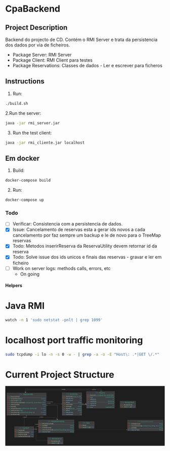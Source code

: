 # CpaBackend

## Project Description
Backend do projecto de CD. Contém o RMI Server e trata da persistencia dos dados por via de ficheiros.

- Package Server: RMI Server
- Package Client: RMI Client para testes 
- Package Reservations: Classes de dados - Ler e escrever para ficheros

## Instructions
1. Run: 
```bash
./build.sh
```
2.Run the server:
```bash
java -jar rmi_server.jar
```

3. Run the test client:
```bash
java -jar rmi_cliente.jar localhost
```

## Em docker
1. Build:
```bash
docker-compose build
```
2. Run:
```bash
docker-compose up
```

### Todo
- [ ] Verificar: Consistencia com a persistencia de dados.
- [x] Issue: Cancelamento de reservas esta a gerar ids novos a cada cancelamento por faz sempre um backup e le de novo para o TreeMap reservas
- [x] Todo: Metodos inserirReserva da ReservaUtility devem retornar id da reserva
- [x] Todo: Solve issue dos ids unicos e finais das reservas - gravar e ler em ficheiro
- [ ] Work on server logs: methods calls, errors, etc
  - On going 
  

#### Helpers
# Java RMI
```bash
watch -n 1 'sudo netstat -pnlt | grep 1099'
```

# localhost port traffic monitoring
```bash
sudo tcpdump -i lo -n -s 0 -w - | grep -a -o -E "Host\: .*|GET \/.*"
```

# Current Project Structure

![current-diagram.png](current-diagram.png)